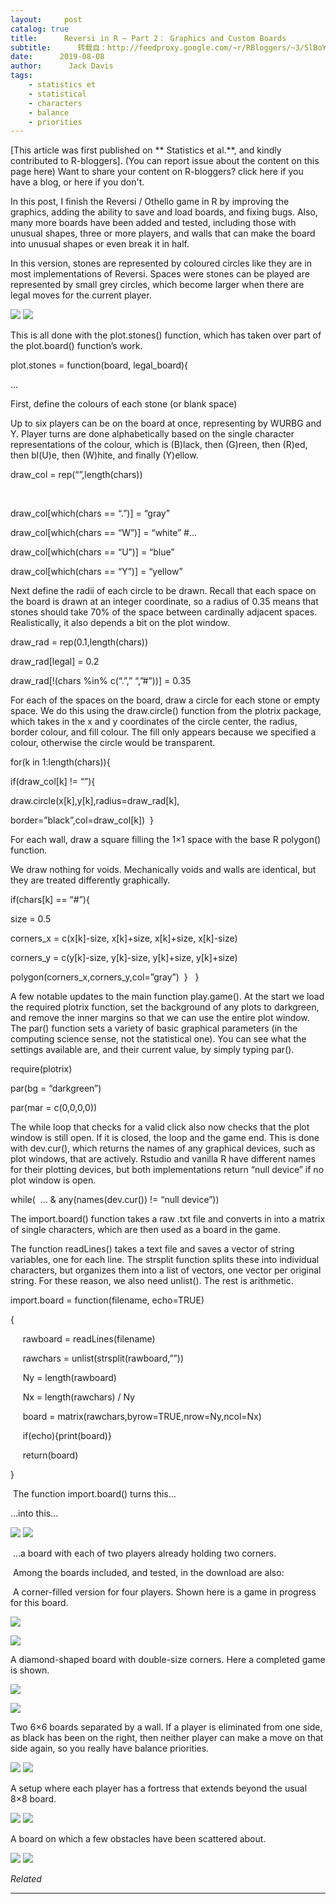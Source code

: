 ```yaml
---
layout:     post
catalog: true
title:      Reversi in R – Part 2： Graphics and Custom Boards
subtitle:      转载自：http://feedproxy.google.com/~r/RBloggers/~3/5lBoYMrCh6k/
date:      2019-08-08
author:      Jack Davis
tags:
    - statistics et
    - statistical
    - characters
    - balance
    - priorities
---
```




[This article was first published on ** Statistics et al.**, and kindly contributed to R-bloggers]. (You can report issue about the content on this page here)
Want to share your content on R-bloggers? click here if you have a blog, or here if you don't.



 

In this post, I finish the Reversi / Othello game in R by improving the graphics, adding the ability to save and load boards, and fixing bugs. Also, many more boards have been added and tested, including those with unusual shapes, three or more players, and walls that can make the board into unusual shapes or even break it in half. 







In this version, stones are represented by coloured circles like they are in most implementations of Reversi. Spaces were stones can be played are represented by small grey circles, which become larger when there are legal moves for the current player. 


![](https://i2.wp.com/1.bp.blogspot.com/-6pjETGbsxeY/XUxlqEXFqSI/AAAAAAAAArc/P4JtEC0yNTUrQk1OeiG_asYcbP83rspfACEwYBhgL/s320/RevDemo_2.PNG?resize=450%2C569&is-pending-load=1#038;ssl=1)
![](https://i2.wp.com/1.bp.blogspot.com/-6pjETGbsxeY/XUxlqEXFqSI/AAAAAAAAArc/P4JtEC0yNTUrQk1OeiG_asYcbP83rspfACEwYBhgL/s320/RevDemo_2.PNG?resize=450%2C569&ssl=1)

This is all done with the plot.stones() function, which has taken over part of the plot.board() function’s work.


plot.stones = function(board, legal_board){

…




First, define the colours of each stone (or blank space)


Up to six players can be on the board at once, representing by WURBG and Y. Player turns are done alphabetically based on the single character representations of the colour, which is (B)lack, then (G)reen, then (R)ed, then bl(U)e, then (W)hite, and finally (Y)ellow. 


draw_col = rep(“”,length(chars))

     

draw_col[which(chars == “.”)] = “gray”

draw_col[which(chars == “W”)] = “white” #…

draw_col[which(chars == “U”)] = “blue”

draw_col[which(chars == “Y”)] = “yellow”


Next define the radii of each circle to be drawn. Recall that each space on the board is drawn at an integer coordinate, so a radius of 0.35 means that stones should take 70% of the space between cardinally adjacent spaces. Realistically, it also depends a bit on the plot window.


draw_rad = rep(0.1,length(chars))

draw_rad[legal] = 0.2

draw_rad[!(chars %in% c(“.”,” “,”#”))] = 0.35


For each of the spaces on the board, draw a circle for each stone or empty space. We do this using the draw.circle() function from the plotrix package, which takes in the x and y coordinates of the circle center, the radius, border colour, and fill colour. The fill only appears because we specified a colour, otherwise the circle would be transparent.  




for(k in 1:length(chars)){

if(draw_col[k] != “”){ 

draw.circle(x[k],y[k],radius=draw_rad[k],

border=”black”,col=draw_col[k])  }


For each wall, draw a square filling the 1×1 space with the base R polygon() function. 


We draw nothing for voids. Mechanically voids and walls are identical, but they are treated differently graphically.






if(chars[k] == “#”){

size = 0.5

corners_x = c(x[k]-size, x[k]+size, x[k]+size, x[k]-size)

corners_y = c(y[k]-size, y[k]-size, y[k]+size, y[k]+size)

polygon(corners_x,corners_y,col=”gray”)  }   }


A few notable updates to the main function play.game(). At the start we load the required plotrix function, set the background of any plots to darkgreen, and remove the inner margins so that we can use the entire plot window. The par() function sets a variety of basic graphical parameters (in the computing science sense, not the statistical one). You can see what the settings available are, and their current value, by simply typing par().





require(plotrix)

par(bg = “darkgreen”)

par(mar = c(0,0,0,0))


The while loop that checks for a valid click also now checks that the plot window is still open. If it is closed, the loop and the game end. This is done with dev.cur(), which returns the names of any graphical devices, such as plot windows, that are actively. Rstudio and vanilla R have different names for their plotting devices, but both implementations return “null device” if no plot window is open.




while(  … & any(names(dev.cur()) != “null device”))


The import.board() function takes a raw .txt file and converts in into a matrix of single characters, which are then used as a board in the game. 


The function readLines() takes a text file and saves a vector of string variables, one for each line. The strsplit function splits these into individual characters, but organizes them into a list of vectors, one vector per original string. For these reason, we also need unlist(). The rest is arithmetic.


import.board = function(filename, echo=TRUE)

{

     rawboard = readLines(filename)

     rawchars = unlist(strsplit(rawboard,””))

     Ny = length(rawboard)

     Nx = length(rawchars) / Ny

     board = matrix(rawchars,byrow=TRUE,nrow=Ny,ncol=Nx)


     if(echo){print(board)}

     return(board)

}




 The function import.board() turns this… 




…into this… 


![](https://i2.wp.com/1.bp.blogspot.com/-zS6oYdc3zNQ/XUxmK9RmBFI/AAAAAAAAArg/IngTMoTbCwEaY-RJxprwKl6fMhL7uLDOACLcBGAs/s320/RevDemo_7.PNG?resize=450%2C635&is-pending-load=1#038;ssl=1)
![](https://i2.wp.com/1.bp.blogspot.com/-zS6oYdc3zNQ/XUxmK9RmBFI/AAAAAAAAArg/IngTMoTbCwEaY-RJxprwKl6fMhL7uLDOACLcBGAs/s320/RevDemo_7.PNG?resize=450%2C635&ssl=1)



 …a board with each of two players already holding two corners.


 Among the boards included, and tested, in the download are also:



 A corner-filled version for four players. Shown here is a game in progress for this board.



![](https://i2.wp.com/1.bp.blogspot.com/-4KAy7CqXdqw/XUxlqopDRhI/AAAAAAAAArY/Aea1_APeBWkIbAFArMQf4Y_vAGVOpfK6ACEwYBhgL/s320/RevDemo_4.PNG?resize=450%2C769&is-pending-load=1#038;ssl=1)

![](https://i2.wp.com/1.bp.blogspot.com/-4KAy7CqXdqw/XUxlqopDRhI/AAAAAAAAArY/Aea1_APeBWkIbAFArMQf4Y_vAGVOpfK6ACEwYBhgL/s320/RevDemo_4.PNG?resize=450%2C769&ssl=1)






A diamond-shaped board with double-size corners. Here a completed game is shown.



![](https://i1.wp.com/1.bp.blogspot.com/-vpAjPjwvvvQ/XUxlqLde5XI/AAAAAAAAArY/-hU94P4EEdQ7NafUxsMhbifQqBRu0QLvgCEwYBhgL/s320/RevDemo_1.PNG?resize=450%2C583&is-pending-load=1#038;ssl=1)

![](https://i1.wp.com/1.bp.blogspot.com/-vpAjPjwvvvQ/XUxlqLde5XI/AAAAAAAAArY/-hU94P4EEdQ7NafUxsMhbifQqBRu0QLvgCEwYBhgL/s320/RevDemo_1.PNG?resize=450%2C583&ssl=1)





Two 6×6 boards separated by a wall. If a player is eliminated from one side, as black has been on the right, then neither player can make a move on that side again, so you really have balance priorities.


![](https://i0.wp.com/1.bp.blogspot.com/-tU6enY1dkb8/XUxlqGxMeWI/AAAAAAAAArQ/AaOH1AWCyA4gzWsQUtje3sm73B0qyg80wCEwYBhgL/s320/RevDemo_3.PNG?resize=450%2C538&is-pending-load=1#038;ssl=1)
![](https://i0.wp.com/1.bp.blogspot.com/-tU6enY1dkb8/XUxlqGxMeWI/AAAAAAAAArQ/AaOH1AWCyA4gzWsQUtje3sm73B0qyg80wCEwYBhgL/s320/RevDemo_3.PNG?resize=450%2C538&ssl=1)



A setup where each player has a fortress that extends beyond the usual 8×8 board. 


![](https://i1.wp.com/1.bp.blogspot.com/-uazs0l57P_o/XUxlrPHB3-I/AAAAAAAAArU/hvQXDEXnWHwy34wo5WpImT16B1wu53soACEwYBhgL/s320/RevDemo_5.PNG?resize=450%2C638&is-pending-load=1#038;ssl=1)
![](https://i1.wp.com/1.bp.blogspot.com/-uazs0l57P_o/XUxlrPHB3-I/AAAAAAAAArU/hvQXDEXnWHwy34wo5WpImT16B1wu53soACEwYBhgL/s320/RevDemo_5.PNG?resize=450%2C638&ssl=1)




A board on which a few obstacles have been scattered about.


![](https://i0.wp.com/1.bp.blogspot.com/-tJCZLp9fN6k/XUxlrh3F6WI/AAAAAAAAArY/UGWHlmDBJJM3aIvouCgtlDy6xo-9E-AMgCEwYBhgL/s320/RevDemo_6.PNG?resize=450%2C630&is-pending-load=1#038;ssl=1)
![](https://i0.wp.com/1.bp.blogspot.com/-tJCZLp9fN6k/XUxlrh3F6WI/AAAAAAAAArY/UGWHlmDBJJM3aIvouCgtlDy6xo-9E-AMgCEwYBhgL/s320/RevDemo_6.PNG?resize=450%2C630&ssl=1)




*Related*






---
